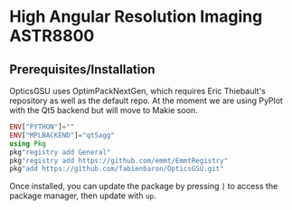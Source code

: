 # High Angular Resolution Imaging ASTR8800

## Prerequisites/Installation

OpticsGSU uses OptimPackNextGen, which requires Eric Thiebault's repository as well as the default repo.
At the moment we are using PyPlot with the Qt5 backend but will move to Makie soon.

```julia
ENV["PYTHON"]=""
ENV["MPLBACKEND"]="qt5agg"
using Pkg
pkg"registry add General"
pkg"registry add https://github.com/emmt/EmmtRegistry"
pkg"add https://github.com/fabienbaron/OpticsGSU.git"
```

Once installed, you can update the package by pressing ```]``` to access the package manager, then update with ```up```.


